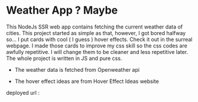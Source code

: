 # Weather App ?  Maybe 

This NodeJs SSR web app contains fetching the current weather data of cities. This project started as simple as that, however, I got bored halfway so... I put cards with cool ( I guess ) hover effects. Check it out in the surreal webpage. I made those cards to improve my css skill so the css codes are awfully repetitive. I will change them to be cleaner and less repetitive later. The whole project is written in JS and pure css. 

* The weather data is fetched from Openweather api

* The hover effect ideas are from Hover Effect Ideas website

deployed url :
